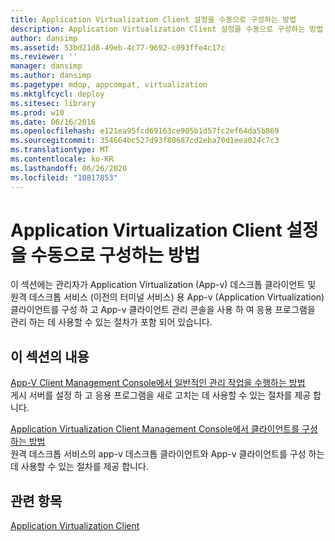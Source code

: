 ```yaml
---
title: Application Virtualization Client 설정을 수동으로 구성하는 방법
description: Application Virtualization Client 설정을 수동으로 구성하는 방법
author: dansimp
ms.assetid: 53bd21d8-49eb-4c77-9692-c093ffe4c17c
ms.reviewer: ''
manager: dansimp
ms.author: dansimp
ms.pagetype: mdop, appcompat, virtualization
ms.mktglfcycl: deploy
ms.sitesec: library
ms.prod: w10
ms.date: 06/16/2016
ms.openlocfilehash: e121ea95fcd69163ce905b1d57fc2ef64da5b869
ms.sourcegitcommit: 354664bc527d93f80687cd2eba70d1eea024c7c3
ms.translationtype: MT
ms.contentlocale: ko-KR
ms.lasthandoff: 06/26/2020
ms.locfileid: "10817853"
---
```

# Application Virtualization Client 설정을 수동으로 구성하는 방법


이 섹션에는 관리자가 Application Virtualization (App-v) 데스크톱 클라이언트 및 원격 데스크톱 서비스 (이전의 터미널 서비스) 용 App-v (Application Virtualization) 클라이언트를 구성 하 고 App-v 클라이언트 관리 콘솔을 사용 하 여 응용 프로그램을 관리 하는 데 사용할 수 있는 절차가 포함 되어 있습니다.

## 이 섹션의 내용


<a href="" id="how-to-perform-general-administrative-tasks-in-the-app-v-client-management-console"></a>[App-V Client Management Console에서 일반적인 관리 작업을 수행하는 방법](how-to-perform-general-administrative-tasks-in-the-app-v-client-management-console.md)  
게시 서버를 설정 하 고 응용 프로그램을 새로 고치는 데 사용할 수 있는 절차를 제공 합니다.

<a href="" id="how-to-configure-the-client-in-the-application-virtualization-client-management-console"></a>[Application Virtualization Client Management Console에서 클라이언트를 구성하는 방법](how-to-configure-the-client-in-the-application-virtualization-client-management-console.md)  
원격 데스크톱 서비스의 app-v 데스크톱 클라이언트와 App-v 클라이언트를 구성 하는 데 사용할 수 있는 절차를 제공 합니다.

## 관련 항목


[Application Virtualization Client](application-virtualization-client.md)

 

 





